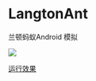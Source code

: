 #  LangtonAnt
兰顿蚂蚁Android 模拟

![](https://sdr-xyz.oss-cn-beijing.aliyuncs.com/lantonAnt.png?x-oss-process=style/type_1)

[运行效果](https://sdr-xyz.oss-cn-beijing.aliyuncs.com/landun.mp4)
